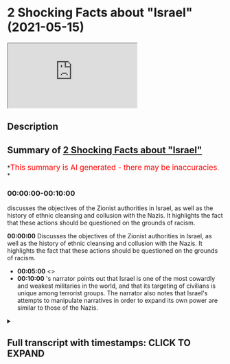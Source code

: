 # 2 Shocking Facts about "Israel" (2021-05-15)

<iframe loading='lazy' allow='autoplay' src='https://www.youtube.com/embed/-nrAOd8uj_I'></iframe>

## Description

## Summary of [2 Shocking Facts about "Israel"](https://www.youtube.com/watch?v=-nrAOd8uj_I)

*<span style="color:red; font-size:125%">This summary is AI generated - there may be inaccuracies</span>. *

### <a onclick="modifyYTiframeseektime('0')">00:00:00-00:10:00</a>

 discusses the objectives of the Zionist authorities in Israel, as well as the history of ethnic cleansing and collusion with the Nazis. It highlights the fact that these actions should be questioned on the grounds of racism.

**<a onclick="modifyYTiframeseektime('0')">00:00:00</a>** Discusses the objectives of the Zionist authorities in Israel, as well as the history of ethnic cleansing and collusion with the Nazis. It highlights the fact that these actions should be questioned on the grounds of racism.

* **<a onclick="modifyYTiframeseektime('300')">00:05:00</a>** <>
* **<a onclick="modifyYTiframeseektime('600')">00:10:00</a>** 's narrator points out that Israel is one of the most cowardly and weakest militaries in the world, and that its targeting of civilians is unique among terrorist groups. The narrator also notes that Israel's attempts to manipulate narratives in order to expand its own power are similar to those of the Nazis.

<details><summary><h2>Full transcript with timestamps: CLICK TO EXPAND</h2></summary>

<a onclick="modifyYTiframeseektime('0')">0:00:00</a> this video i will be mentioning two  
<a onclick="modifyYTiframeseektime('2')">0:00:02</a> facts which aim to  
<a onclick="modifyYTiframeseektime('4')">0:00:04</a> expose the objectives of the zionist  
<a onclick="modifyYTiframeseektime('8')">0:00:08</a> racist authorities of this state the  
<a onclick="modifyYTiframeseektime('11')">0:00:11</a> corrupt state of israel  
<a onclick="modifyYTiframeseektime('14')">0:00:14</a> which will have the net effect  
<a onclick="modifyYTiframeseektime('17')">0:00:17</a> it will have the net effect of showing  
<a onclick="modifyYTiframeseektime('21')">0:00:21</a> the manipulative nature okay  
<a onclick="modifyYTiframeseektime('24')">0:00:24</a> exposing the manipulative nature  
<a onclick="modifyYTiframeseektime('28')">0:00:28</a> of those individuals who are ruling  
<a onclick="modifyYTiframeseektime('32')">0:00:32</a> elites  
<a onclick="modifyYTiframeseektime('35')">0:00:35</a> in israel and even those before them  
<a onclick="modifyYTiframeseektime('37')">0:00:37</a> before  
<a onclick="modifyYTiframeseektime('38')">0:00:38</a> israel became even a state  
<a onclick="modifyYTiframeseektime('42')">0:00:42</a> but before i do so i just want to say a  
<a onclick="modifyYTiframeseektime('43')">0:00:43</a> word of car on current events  
<a onclick="modifyYTiframeseektime('46')">0:00:46</a> what we're seeing today ladies and  
<a onclick="modifyYTiframeseektime('48')">0:00:48</a> gentlemen  
<a onclick="modifyYTiframeseektime('49')">0:00:49</a> in east jerusalem  
<a onclick="modifyYTiframeseektime('53')">0:00:53</a> is merely a continuation it  
<a onclick="modifyYTiframeseektime('56')">0:00:56</a> is merely a continuation of a system or  
<a onclick="modifyYTiframeseektime('60')">0:01:00</a> an objective  
<a onclick="modifyYTiframeseektime('61')">0:01:01</a> that zionists had from the inception of  
<a onclick="modifyYTiframeseektime('63')">0:01:03</a> israel and even before them  
<a onclick="modifyYTiframeseektime('66')">0:01:06</a> of a process of ethnic cleansing  
<a onclick="modifyYTiframeseektime('69')">0:01:09</a> which has been exposed in historical  
<a onclick="modifyYTiframeseektime('72')">0:01:12</a> works  
<a onclick="modifyYTiframeseektime('73')">0:01:13</a> through things like planned dalit and  
<a onclick="modifyYTiframeseektime('75')">0:01:15</a> i've spoken before about the work that  
<a onclick="modifyYTiframeseektime('76')">0:01:16</a> ilan pape has done and others on  
<a onclick="modifyYTiframeseektime('78')">0:01:18</a> exposing this a norman finkelstein or  
<a onclick="modifyYTiframeseektime('80')">0:01:20</a> exposing this  
<a onclick="modifyYTiframeseektime('81')">0:01:21</a> because the fact of the matter is this  
<a onclick="modifyYTiframeseektime('84')">0:01:24</a> the zionists have been open  
<a onclick="modifyYTiframeseektime('86')">0:01:26</a> candid about their racial preferences  
<a onclick="modifyYTiframeseektime('90')">0:01:30</a> and the fact that they do believe in  
<a onclick="modifyYTiframeseektime('92')">0:01:32</a> racial inequality in terms of  
<a onclick="modifyYTiframeseektime('93')">0:01:33</a> privileging  
<a onclick="modifyYTiframeseektime('94')">0:01:34</a> one set of people ethnic people over  
<a onclick="modifyYTiframeseektime('97')">0:01:37</a> another  
<a onclick="modifyYTiframeseektime('99')">0:01:39</a> this is very clear in the in their works  
<a onclick="modifyYTiframeseektime('101')">0:01:41</a> and in their statements  
<a onclick="modifyYTiframeseektime('103')">0:01:43</a> aya king one the mayor of east jerusalem  
<a onclick="modifyYTiframeseektime('108')">0:01:48</a> has spoken just recently about this  
<a onclick="modifyYTiframeseektime('111')">0:01:51</a> stating quote something to the effect of  
<a onclick="modifyYTiframeseektime('113')">0:01:53</a> and i'm paraphrasing  
<a onclick="modifyYTiframeseektime('114')">0:01:54</a> that the the the the the evictions in  
<a onclick="modifyYTiframeseektime('120')">0:02:00</a> uh part of a broader policy of  
<a onclick="modifyYTiframeseektime('123')">0:02:03</a> installing layers he says installing  
<a onclick="modifyYTiframeseektime('125')">0:02:05</a> layers of jewish people  
<a onclick="modifyYTiframeseektime('128')">0:02:08</a> in the area snope in secret  
<a onclick="modifyYTiframeseektime('132')">0:02:12</a> and that is why anyone anyone  
<a onclick="modifyYTiframeseektime('135')">0:02:15</a> who endorses or acts as an apologist  
<a onclick="modifyYTiframeseektime('139')">0:02:19</a> for the state the corrupt state of  
<a onclick="modifyYTiframeseektime('141')">0:02:21</a> israel and their actions  
<a onclick="modifyYTiframeseektime('145')">0:02:25</a> should be questioned or even accused of  
<a onclick="modifyYTiframeseektime('148')">0:02:28</a> being a racist  
<a onclick="modifyYTiframeseektime('150')">0:02:30</a> in much the same way as someone would be  
<a onclick="modifyYTiframeseektime('154')">0:02:34</a> had they been a supporter of the  
<a onclick="modifyYTiframeseektime('156')">0:02:36</a> apartheid state of south africa  
<a onclick="modifyYTiframeseektime('158')">0:02:38</a> there's practically no difference  
<a onclick="modifyYTiframeseektime('161')">0:02:41</a> between the two sets of policies  
<a onclick="modifyYTiframeseektime('165')">0:02:45</a> so that is a word on current events the  
<a onclick="modifyYTiframeseektime('168')">0:02:48</a> two points i wanted to make in this  
<a onclick="modifyYTiframeseektime('169')">0:02:49</a> video  
<a onclick="modifyYTiframeseektime('170')">0:02:50</a> number one did you know  
<a onclick="modifyYTiframeseektime('173')">0:02:53</a> did you know that the ergun which was a  
<a onclick="modifyYTiframeseektime('176')">0:02:56</a> paramilitary group  
<a onclick="modifyYTiframeseektime('177')">0:02:57</a> which was responsible for killing  
<a onclick="modifyYTiframeseektime('180')">0:03:00</a> civilians directly  
<a onclick="modifyYTiframeseektime('181')">0:03:01</a> okay killing civilians directly and the  
<a onclick="modifyYTiframeseektime('184')">0:03:04</a> most famous terrorist attack was the one  
<a onclick="modifyYTiframeseektime('186')">0:03:06</a> in king david  
<a onclick="modifyYTiframeseektime('187')">0:03:07</a> hotel in 1946 where over 90 people were  
<a onclick="modifyYTiframeseektime('191')">0:03:11</a> killed civilians  
<a onclick="modifyYTiframeseektime('192')">0:03:12</a> british civilians palestinian civilians  
<a onclick="modifyYTiframeseektime('194')">0:03:14</a> were killed  
<a onclick="modifyYTiframeseektime('196')">0:03:16</a> that those individuals who then became  
<a onclick="modifyYTiframeseektime('199')">0:03:19</a> part of the framework by the way of the  
<a onclick="modifyYTiframeseektime('200')">0:03:20</a> lucid party that we see today  
<a onclick="modifyYTiframeseektime('202')">0:03:22</a> those individuals  
<a onclick="modifyYTiframeseektime('205')">0:03:25</a> that those individuals actually had  
<a onclick="modifyYTiframeseektime('208')">0:03:28</a> deals with hitler  
<a onclick="modifyYTiframeseektime('209')">0:03:29</a> and the nazis and this is something  
<a onclick="modifyYTiframeseektime('211')">0:03:31</a> which is not  
<a onclick="modifyYTiframeseektime('213')">0:03:33</a> a conspiracy this is not conspiratorial  
<a onclick="modifyYTiframeseektime('215')">0:03:35</a> this is something which people  
<a onclick="modifyYTiframeseektime('217')">0:03:37</a> western academics have been highlighting  
<a onclick="modifyYTiframeseektime('220')">0:03:40</a> they have been highlighting this point  
<a onclick="modifyYTiframeseektime('225')">0:03:45</a> in a peer-reviewed academic journals  
<a onclick="modifyYTiframeseektime('227')">0:03:47</a> using  
<a onclick="modifyYTiframeseektime('228')">0:03:48</a> source material primary source material  
<a onclick="modifyYTiframeseektime('230')">0:03:50</a> to justify their  
<a onclick="modifyYTiframeseektime('232')">0:03:52</a> points because why  
<a onclick="modifyYTiframeseektime('235')">0:03:55</a> the question is why would they do that  
<a onclick="modifyYTiframeseektime('236')">0:03:56</a> why would the irgun who are  
<a onclick="modifyYTiframeseektime('238')">0:03:58</a> meant to be a paramilitary jewish  
<a onclick="modifyYTiframeseektime('241')">0:04:01</a> nationalistic kind of group  
<a onclick="modifyYTiframeseektime('242')">0:04:02</a> side with the nazis because they had the  
<a onclick="modifyYTiframeseektime('244')">0:04:04</a> same objectives and this gives us  
<a onclick="modifyYTiframeseektime('246')">0:04:06</a> something about  
<a onclick="modifyYTiframeseektime('247')">0:04:07</a> the way these people operate  
<a onclick="modifyYTiframeseektime('251')">0:04:11</a> they are completely machiavellian  
<a onclick="modifyYTiframeseektime('253')">0:04:13</a> meaning they are consequentialist in  
<a onclick="modifyYTiframeseektime('255')">0:04:15</a> their ethical reasoning  
<a onclick="modifyYTiframeseektime('256')">0:04:16</a> meaning that means always justify the  
<a onclick="modifyYTiframeseektime('258')">0:04:18</a> ends for them  
<a onclick="modifyYTiframeseektime('259')">0:04:19</a> and that's why we're seeing bombs being  
<a onclick="modifyYTiframeseektime('262')">0:04:22</a> dropped  
<a onclick="modifyYTiframeseektime('264')">0:04:24</a> the most sophisticated and  
<a onclick="modifyYTiframeseektime('266')">0:04:26</a> technologically  
<a onclick="modifyYTiframeseektime('267')">0:04:27</a> advanced bombs being dropped on the most  
<a onclick="modifyYTiframeseektime('271')">0:04:31</a> densely and defenseless  
<a onclick="modifyYTiframeseektime('273')">0:04:33</a> densely populated and defenseless area  
<a onclick="modifyYTiframeseektime('276')">0:04:36</a> in in in the whole middle east probably  
<a onclick="modifyYTiframeseektime('279')">0:04:39</a> which is the  
<a onclick="modifyYTiframeseektime('280')">0:04:40</a> the hazard script the strip  
<a onclick="modifyYTiframeseektime('283')">0:04:43</a> because the ends always justify the  
<a onclick="modifyYTiframeseektime('285')">0:04:45</a> means for them they know  
<a onclick="modifyYTiframeseektime('287')">0:04:47</a> that if you if you drop a bomb 30  
<a onclick="modifyYTiframeseektime('290')">0:04:50</a> to 40 percent chance is going to be a  
<a onclick="modifyYTiframeseektime('292')">0:04:52</a> child and the rest is probably going to  
<a onclick="modifyYTiframeseektime('294')">0:04:54</a> be some kind of civilian  
<a onclick="modifyYTiframeseektime('296')">0:04:56</a> you've got a two or three percent chance  
<a onclick="modifyYTiframeseektime('297')">0:04:57</a> of hitting who you the  
<a onclick="modifyYTiframeseektime('299')">0:04:59</a> the the so-called target that you want  
<a onclick="modifyYTiframeseektime('301')">0:05:01</a> to hit  
<a onclick="modifyYTiframeseektime('303')">0:05:03</a> but you don't mind killing children  
<a onclick="modifyYTiframeseektime('305')">0:05:05</a> because you are terrorists  
<a onclick="modifyYTiframeseektime('308')">0:05:08</a> and the ends always justify the means  
<a onclick="modifyYTiframeseektime('310')">0:05:10</a> for you are scrounge rules  
<a onclick="modifyYTiframeseektime('312')">0:05:12</a> weasels cowards criminals  
<a onclick="modifyYTiframeseektime('317')">0:05:17</a> you are diabolical your actions are  
<a onclick="modifyYTiframeseektime('320')">0:05:20</a> condemnable  
<a onclick="modifyYTiframeseektime('323')">0:05:23</a> you are megalo maniacal  
<a onclick="modifyYTiframeseektime('328')">0:05:28</a> you are pitfall people pip squeaks  
<a onclick="modifyYTiframeseektime('332')">0:05:32</a> all of you are pipsqueaks you remind me  
<a onclick="modifyYTiframeseektime('335')">0:05:35</a> of the verse  
<a onclick="modifyYTiframeseektime('335')">0:05:35</a> in the quran where ironically it speaks  
<a onclick="modifyYTiframeseektime('338')">0:05:38</a> about banu nadir  
<a onclick="modifyYTiframeseektime('339')">0:05:39</a> another treacherous tribe  
<a onclick="modifyYTiframeseektime('342')">0:05:42</a> at the time of prophet muhammed  
<a onclick="modifyYTiframeseektime('345')">0:05:45</a> in chapter 59 of the quran where it says  
<a onclick="modifyYTiframeseektime('355')">0:05:55</a> they don't fight you together except  
<a onclick="modifyYTiframeseektime('358')">0:05:58</a> from behind  
<a onclick="modifyYTiframeseektime('360')">0:06:00</a> in fortified in fortified places or  
<a onclick="modifyYTiframeseektime('363')">0:06:03</a> behind  
<a onclick="modifyYTiframeseektime('363')">0:06:03</a> big walls you pathetic cowardly people  
<a onclick="modifyYTiframeseektime('367')">0:06:07</a> you don't like face-to-face  
<a onclick="modifyYTiframeseektime('369')">0:06:09</a> confrontation you don't like equal  
<a onclick="modifyYTiframeseektime('370')">0:06:10</a> fights because you are cowardly  
<a onclick="modifyYTiframeseektime('372')">0:06:12</a> it doesn't take a brave person to press  
<a onclick="modifyYTiframeseektime('375')">0:06:15</a> a button  
<a onclick="modifyYTiframeseektime('376')">0:06:16</a> it doesn't take a brave person to throw  
<a onclick="modifyYTiframeseektime('378')">0:06:18</a> to play computer games with a  
<a onclick="modifyYTiframeseektime('380')">0:06:20</a> drone and kill a child it doesn't take a  
<a onclick="modifyYTiframeseektime('383')">0:06:23</a> brave person  
<a onclick="modifyYTiframeseektime('385')">0:06:25</a> to press a button from a high place  
<a onclick="modifyYTiframeseektime('386')">0:06:26</a> where you know that there's not going to  
<a onclick="modifyYTiframeseektime('387')">0:06:27</a> be a reaction  
<a onclick="modifyYTiframeseektime('388')">0:06:28</a> you pathetic weak weasels  
<a onclick="modifyYTiframeseektime('394')">0:06:34</a> fighting children for living that's what  
<a onclick="modifyYTiframeseektime('397')">0:06:37</a> you basically do  
<a onclick="modifyYTiframeseektime('398')">0:06:38</a> you fight children you kill children for  
<a onclick="modifyYTiframeseektime('400')">0:06:40</a> a living that's your  
<a onclick="modifyYTiframeseektime('402')">0:06:42</a> that is the bulk of what you do you  
<a onclick="modifyYTiframeseektime('403')">0:06:43</a> pathetic weasels  
<a onclick="modifyYTiframeseektime('406')">0:06:46</a> and you do so in the in the name of  
<a onclick="modifyYTiframeseektime('407')">0:06:47</a> defense defending yourself against what  
<a onclick="modifyYTiframeseektime('410')">0:06:50</a> defend yourself against someone your own  
<a onclick="modifyYTiframeseektime('412')">0:06:52</a> size  
<a onclick="modifyYTiframeseektime('412')">0:06:52</a> you pathetic people the second point  
<a onclick="modifyYTiframeseektime('415')">0:06:55</a> which i wanted to make so the first  
<a onclick="modifyYTiframeseektime('419')">0:06:59</a> point we've just explained that they  
<a onclick="modifyYTiframeseektime('420')">0:07:00</a> weren't cahoots with the hit  
<a onclick="modifyYTiframeseektime('422')">0:07:02</a> with the nazis and this shows you the  
<a onclick="modifyYTiframeseektime('424')">0:07:04</a> machiavellian nature of these  
<a onclick="modifyYTiframeseektime('425')">0:07:05</a> individuals  
<a onclick="modifyYTiframeseektime('426')">0:07:06</a> number two is that did you know  
<a onclick="modifyYTiframeseektime('430')">0:07:10</a> that israel funded hamas  
<a onclick="modifyYTiframeseektime('434')">0:07:14</a> in 1987 israel funded hamas now look at  
<a onclick="modifyYTiframeseektime('437')">0:07:17</a> them  
<a onclick="modifyYTiframeseektime('437')">0:07:17</a> the two major antagonists of  
<a onclick="modifyYTiframeseektime('441')">0:07:21</a> the uh of the zionist project  
<a onclick="modifyYTiframeseektime('444')">0:07:24</a> nazism actually you could argue nazism  
<a onclick="modifyYTiframeseektime('447')">0:07:27</a> helped design this project  
<a onclick="modifyYTiframeseektime('448')">0:07:28</a> as we've just in a sense they had the  
<a onclick="modifyYTiframeseektime('449')">0:07:29</a> same objectives get them out of europe  
<a onclick="modifyYTiframeseektime('451')">0:07:31</a> the  
<a onclick="modifyYTiframeseektime('452')">0:07:32</a> jewish problem they didn't mind being  
<a onclick="modifyYTiframeseektime('453')">0:07:33</a> serviled to the european the white man  
<a onclick="modifyYTiframeseektime('455')">0:07:35</a> so long as that they were they were  
<a onclick="modifyYTiframeseektime('457')">0:07:37</a> dominant  
<a onclick="modifyYTiframeseektime('459')">0:07:39</a> the zionists i'm talking about they were  
<a onclick="modifyYTiframeseektime('460')">0:07:40</a> dominant in another land which is not  
<a onclick="modifyYTiframeseektime('462')">0:07:42</a> their own  
<a onclick="modifyYTiframeseektime('463')">0:07:43</a> and they couldn't even fight for it  
<a onclick="modifyYTiframeseektime('464')">0:07:44</a> themselves the pathetic weasels the  
<a onclick="modifyYTiframeseektime('466')">0:07:46</a> cowards  
<a onclick="modifyYTiframeseektime('467')">0:07:47</a> they needed the britishers and the un  
<a onclick="modifyYTiframeseektime('469')">0:07:49</a> and  
<a onclick="modifyYTiframeseektime('470')">0:07:50</a> all these other foreign agencies america  
<a onclick="modifyYTiframeseektime('472')">0:07:52</a> and so on  
<a onclick="modifyYTiframeseektime('473')">0:07:53</a> to fight their battles for them they  
<a onclick="modifyYTiframeseektime('475')">0:07:55</a> don't fight those battles themselves  
<a onclick="modifyYTiframeseektime('476')">0:07:56</a> the only people they love killing is  
<a onclick="modifyYTiframeseektime('478')">0:07:58</a> civilians and children  
<a onclick="modifyYTiframeseektime('480')">0:08:00</a> that's that's who you've got racked up  
<a onclick="modifyYTiframeseektime('482')">0:08:02</a> in your record  
<a onclick="modifyYTiframeseektime('484')">0:08:04</a> civilians and children that's what  
<a onclick="modifyYTiframeseektime('486')">0:08:06</a> you're known for  
<a onclick="modifyYTiframeseektime('488')">0:08:08</a> terrorists the second thing is that you  
<a onclick="modifyYTiframeseektime('490')">0:08:10</a> funded hamas  
<a onclick="modifyYTiframeseektime('493')">0:08:13</a> now why would you fund hamas in 1998  
<a onclick="modifyYTiframeseektime('495')">0:08:15</a> this is an open secret  
<a onclick="modifyYTiframeseektime('497')">0:08:17</a> this is an open secret you can go ahead  
<a onclick="modifyYTiframeseektime('501')">0:08:21</a> and look at for example  
<a onclick="modifyYTiframeseektime('511')">0:08:31</a> who was an advisor he was an advisor to  
<a onclick="modifyYTiframeseektime('516')">0:08:36</a> the israeli government and he's also a  
<a onclick="modifyYTiframeseektime('517')">0:08:37</a> historian and he says quite candidly  
<a onclick="modifyYTiframeseektime('519')">0:08:39</a> that  
<a onclick="modifyYTiframeseektime('520')">0:08:40</a> yes they funded israel funded hamas  
<a onclick="modifyYTiframeseektime('523')">0:08:43</a> and the reason why they founded hamas is  
<a onclick="modifyYTiframeseektime('525')">0:08:45</a> because the enemy of my enemy is my  
<a onclick="modifyYTiframeseektime('526')">0:08:46</a> friend and that's always been your motto  
<a onclick="modifyYTiframeseektime('528')">0:08:48</a> you're pathetic people  
<a onclick="modifyYTiframeseektime('529')">0:08:49</a> you are you don't you don't have  
<a onclick="modifyYTiframeseektime('530')">0:08:50</a> principles all it is is anything that  
<a onclick="modifyYTiframeseektime('533')">0:08:53</a> can enhance your  
<a onclick="modifyYTiframeseektime('535')">0:08:55</a> uh objectives of racial superiority you  
<a onclick="modifyYTiframeseektime('537')">0:08:57</a> take it you funded hamas because the plo  
<a onclick="modifyYTiframeseektime('539')">0:08:59</a> was your enemy and this is what he says  
<a onclick="modifyYTiframeseektime('542')">0:09:02</a> go ahead why were they your enemies they  
<a onclick="modifyYTiframeseektime('545')">0:09:05</a> were your enemies  
<a onclick="modifyYTiframeseektime('546')">0:09:06</a> because they were the biggest throne in  
<a onclick="modifyYTiframeseektime('547')">0:09:07</a> your side but then you created  
<a onclick="modifyYTiframeseektime('549')">0:09:09</a> he says we created a monster yeah  
<a onclick="modifyYTiframeseektime('551')">0:09:11</a> because at that time  
<a onclick="modifyYTiframeseektime('553')">0:09:13</a> the narrative was against arab  
<a onclick="modifyYTiframeseektime('554')">0:09:14</a> nationalism now all of a sudden suddenly  
<a onclick="modifyYTiframeseektime('557')">0:09:17</a> it's about islamic terrorism but the  
<a onclick="modifyYTiframeseektime('559')">0:09:19</a> same things were happening all along  
<a onclick="modifyYTiframeseektime('561')">0:09:21</a> you can't you cannot blame islamic  
<a onclick="modifyYTiframeseektime('564')">0:09:24</a> radicalism  
<a onclick="modifyYTiframeseektime('566')">0:09:26</a> when the same things you were doing to  
<a onclick="modifyYTiframeseektime('568')">0:09:28</a> arab nationalists  
<a onclick="modifyYTiframeseektime('570')">0:09:30</a> secularists it's not a matter of  
<a onclick="modifyYTiframeseektime('574')">0:09:34</a> arab nationalism or islamism it's a  
<a onclick="modifyYTiframeseektime('576')">0:09:36</a> matter of resistance  
<a onclick="modifyYTiframeseektime('577')">0:09:37</a> and what you have done is you've tried  
<a onclick="modifyYTiframeseektime('580')">0:09:40</a> to pick  
<a onclick="modifyYTiframeseektime('581')">0:09:41</a> on the weakest part of the enemy because  
<a onclick="modifyYTiframeseektime('583')">0:09:43</a> you're pathetic people  
<a onclick="modifyYTiframeseektime('585')">0:09:45</a> you are pathetic people you are weak  
<a onclick="modifyYTiframeseektime('589')">0:09:49</a> cowardly people you are and you know it  
<a onclick="modifyYTiframeseektime('594')">0:09:54</a> you only fight people that can't fight  
<a onclick="modifyYTiframeseektime('596')">0:09:56</a> back  
<a onclick="modifyYTiframeseektime('598')">0:09:58</a> cowardly people the idea of the most  
<a onclick="modifyYTiframeseektime('600')">0:10:00</a> cowardly  
<a onclick="modifyYTiframeseektime('601')">0:10:01</a> uh jaish the most cowardly the most weak  
<a onclick="modifyYTiframeseektime('604')">0:10:04</a> the most pathetic  
<a onclick="modifyYTiframeseektime('608')">0:10:08</a> army known to humankind i don't know if  
<a onclick="modifyYTiframeseektime('610')">0:10:10</a> any  
<a onclick="modifyYTiframeseektime('611')">0:10:11</a> one who's done that they they just make  
<a onclick="modifyYTiframeseektime('612')">0:10:12</a> their target civilians all the time  
<a onclick="modifyYTiframeseektime('615')">0:10:15</a> except for the islamic terrorist groups  
<a onclick="modifyYTiframeseektime('616')">0:10:16</a> which you'd like to condemn but you're  
<a onclick="modifyYTiframeseektime('617')">0:10:17</a> practically the same in your operations  
<a onclick="modifyYTiframeseektime('621')">0:10:21</a> you're practically the same what's the  
<a onclick="modifyYTiframeseektime('622')">0:10:22</a> difference tell me the difference they  
<a onclick="modifyYTiframeseektime('624')">0:10:24</a> bomb civilians you bomb civilians  
<a onclick="modifyYTiframeseektime('627')">0:10:27</a> densely popular if this were if if you  
<a onclick="modifyYTiframeseektime('629')">0:10:29</a> were muslims everyone would say this  
<a onclick="modifyYTiframeseektime('630')">0:10:30</a> islamic radicalism no one would accept  
<a onclick="modifyYTiframeseektime('632')">0:10:32</a> it  
<a onclick="modifyYTiframeseektime('633')">0:10:33</a> but you are pathetic people and the fact  
<a onclick="modifyYTiframeseektime('636')">0:10:36</a> that you've been trying your hand that  
<a onclick="modifyYTiframeseektime('638')">0:10:38</a> narrative manipulation  
<a onclick="modifyYTiframeseektime('641')">0:10:41</a> is very clear because your machiavellian  
<a onclick="modifyYTiframeseektime('643')">0:10:43</a> efforts to try and  
<a onclick="modifyYTiframeseektime('644')">0:10:44</a> be in cahoots with the nazi party and  
<a onclick="modifyYTiframeseektime('647')">0:10:47</a> also with hamas showed me that you know  
<a onclick="modifyYTiframeseektime('649')">0:10:49</a> you don't really have  
<a onclick="modifyYTiframeseektime('650')">0:10:50</a> ethics it's all about how do we  
<a onclick="modifyYTiframeseektime('653')">0:10:53</a> establish authority  
<a onclick="modifyYTiframeseektime('655')">0:10:55</a> okay how do we establish authority as a  
<a onclick="modifyYTiframeseektime('657')">0:10:57</a> racial elite  
<a onclick="modifyYTiframeseektime('658')">0:10:58</a> and that's all and these facts  
<a onclick="modifyYTiframeseektime('661')">0:11:01</a> expose you as individuals who are just  
<a onclick="modifyYTiframeseektime('665')">0:11:05</a> trying to clutch at straws  
<a onclick="modifyYTiframeseektime('667')">0:11:07</a> and manipulate narratives in order to  
<a onclick="modifyYTiframeseektime('669')">0:11:09</a> expand your own project of racial  
<a onclick="modifyYTiframeseektime('671')">0:11:11</a> superiority because you  
<a onclick="modifyYTiframeseektime('672')">0:11:12</a> you feel maybe uh downtrodden you feel  
<a onclick="modifyYTiframeseektime('676')">0:11:16</a> subservient you feel  
<a onclick="modifyYTiframeseektime('677')">0:11:17</a> second class and you you are basically  
<a onclick="modifyYTiframeseektime('679')">0:11:19</a> the bully  
<a onclick="modifyYTiframeseektime('680')">0:11:20</a> you are basically the bully that wants  
<a onclick="modifyYTiframeseektime('682')">0:11:22</a> to bully now  
<a onclick="modifyYTiframeseektime('683')">0:11:23</a> you've been bullied for all this time  
<a onclick="modifyYTiframeseektime('684')">0:11:24</a> and now you want to bully yeah  
<a onclick="modifyYTiframeseektime('687')">0:11:27</a> you've been bullied for all this time  
<a onclick="modifyYTiframeseektime('688')">0:11:28</a> now it's your turn to bully  
<a onclick="modifyYTiframeseektime('690')">0:11:30</a> it's a classic case and you're pathetic  
<a onclick="modifyYTiframeseektime('693')">0:11:33</a> and you're basically acting just like  
<a onclick="modifyYTiframeseektime('694')">0:11:34</a> the nazis  
<a onclick="modifyYTiframeseektime('695')">0:11:35</a> you're acting like them simple as that  
<a onclick="modifyYTiframeseektime('697')">0:11:37</a> you're doing as much as you can get away  
<a onclick="modifyYTiframeseektime('698')">0:11:38</a> with and we know that you're doing just  
<a onclick="modifyYTiframeseektime('699')">0:11:39</a> as much as you can get  
<a onclick="modifyYTiframeseektime('700')">0:11:40</a> if you could put these guys in gas  
<a onclick="modifyYTiframeseektime('701')">0:11:41</a> chambers you do if you can drop a  
<a onclick="modifyYTiframeseektime('702')">0:11:42</a> nuclear bomb you'd do it  
<a onclick="modifyYTiframeseektime('704')">0:11:44</a> but you know the international community  
<a onclick="modifyYTiframeseektime('705')">0:11:45</a> couldn't accept this so you're doing as  
<a onclick="modifyYTiframeseektime('706')">0:11:46</a> much as possible you're pathetic your  
<a onclick="modifyYTiframeseektime('708')">0:11:48</a> weasels your cowards and you know it  
<a onclick="modifyYTiframeseektime('711')">0:11:51</a> you know it assalamu alaikum is  
</details>
